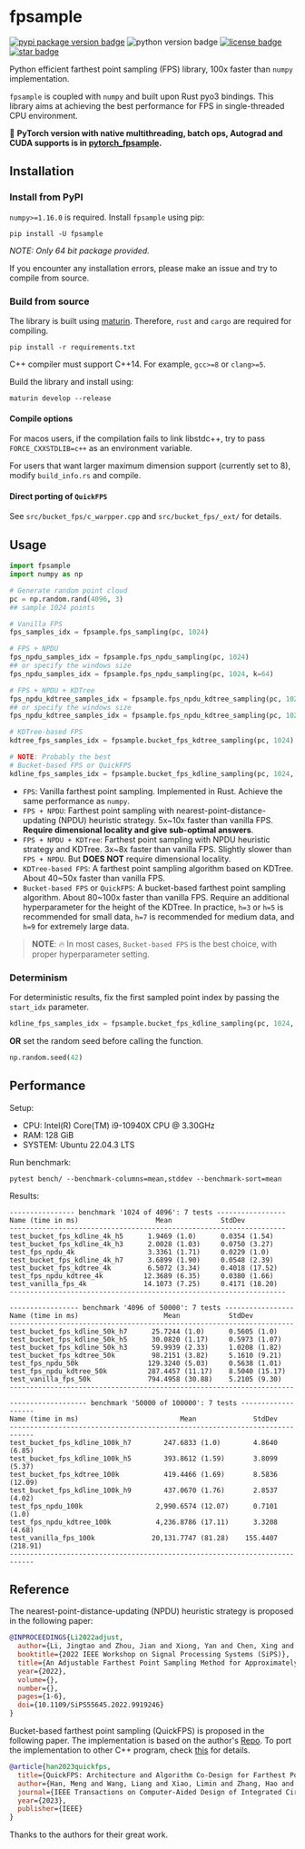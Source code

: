 # fpsample
[![pypi package version badge](https://img.shields.io/pypi/v/fpsample)](https://pypi.org/project/fpsample/)
![python version badge](https://img.shields.io/badge/python-%3E%3D3.7-blue)
[![license badge](https://img.shields.io/github/license/leonardodalinky/fpsample)](https://github.com/leonardodalinky/fpsample/blob/main/LICENSE)
[![star badge](https://img.shields.io/github/stars/leonardodalinky/fpsample?style=social)](https://github.com/leonardodalinky/fpsample)

Python efficient farthest point sampling (FPS) library, 100x faster than `numpy` implementation.

`fpsample` is coupled with `numpy` and built upon Rust pyo3 bindings. This library aims at achieving the best performance for FPS in single-threaded CPU environment.

🎉 **PyTorch version with native multithreading, batch ops, Autograd and CUDA supports is in [pytorch_fpsample](https://github.com/leonardodalinky/pytorch_fpsample).**

## Installation

### Install from PyPI

`numpy>=1.16.0` is required. Install `fpsample` using pip:

```shell
pip install -U fpsample
```

*NOTE: Only 64 bit package provided.*

If you encounter any installation errors, please make an issue and try to compile from source.

### Build from source

The library is built using [maturin](https://github.com/PyO3/maturin). Therefore, `rust` and `cargo` are required for compiling.

```shell
pip install -r requirements.txt
```

C++ compiler must support C++14. For example, `gcc>=8` or `clang>=5`.

Build the library and install using:
```shell
maturin develop --release
```

#### Compile options

For macos users, if the compilation fails to link libstdc++, try to pass `FORCE_CXXSTDLIB=c++` as an environment variable.

For users that want larger maximum dimension support (currently set to 8), modify `build_info.rs` and compile.

#### Direct porting of `QuickFPS`

See `src/bucket_fps/c_warpper.cpp` and `src/bucket_fps/_ext/` for details.

## Usage

```python
import fpsample
import numpy as np

# Generate random point cloud
pc = np.random.rand(4096, 3)
## sample 1024 points

# Vanilla FPS
fps_samples_idx = fpsample.fps_sampling(pc, 1024)

# FPS + NPDU
fps_npdu_samples_idx = fpsample.fps_npdu_sampling(pc, 1024)
## or specify the windows size
fps_npdu_samples_idx = fpsample.fps_npdu_sampling(pc, 1024, k=64)

# FPS + NPDU + KDTree
fps_npdu_kdtree_samples_idx = fpsample.fps_npdu_kdtree_sampling(pc, 1024)
## or specify the windows size
fps_npdu_kdtree_samples_idx = fpsample.fps_npdu_kdtree_sampling(pc, 1024, k=64)

# KDTree-based FPS
kdtree_fps_samples_idx = fpsample.bucket_fps_kdtree_sampling(pc, 1024)

# NOTE: Probably the best
# Bucket-based FPS or QuickFPS
kdline_fps_samples_idx = fpsample.bucket_fps_kdline_sampling(pc, 1024, h=3)
```

* `FPS`: Vanilla farthest point sampling. Implemented in Rust. Achieve the same performance as `numpy`.
* `FPS + NPDU`: Farthest point sampling with nearest-point-distance-updating (NPDU) heuristic strategy. 5x~10x faster than vanilla FPS. **Require dimensional locality and give sub-optimal answers**.
* `FPS + NPDU + KDTree`: Farthest point sampling with NPDU heuristic strategy and KDTree. 3x~8x faster than vanilla FPS. Slightly slower than `FPS + NPDU`. But **DOES NOT** require dimensional locality.
* `KDTree-based FPS`: A farthest point sampling algorithm based on KDTree. About 40~50x faster than vanilla FPS.
* `Bucket-based FPS` or `QuickFPS`: A bucket-based farthest point sampling algorithm. About 80~100x faster than vanilla FPS. Require an additional hyperparameter for the height of the KDTree. In practice, `h=3` or `h=5` is recommended for small data, `h=7` is recommended for medium data, and `h=9` for extremely large data.

> **NOTE**: 🔥 In most cases, `Bucket-based FPS` is the best choice, with proper hyperparameter setting.

### Determinism

For deterministic results, fix the first sampled point index by passing the `start_idx` parameter.
```python
kdline_fps_samples_idx = fpsample.bucket_fps_kdline_sampling(pc, 1024, h=3, start_idx=0)
```

**OR** set the random seed before calling the function.
```python
np.random.seed(42)
```

## Performance
Setup:
  - CPU: Intel(R) Core(TM) i9-10940X CPU @ 3.30GHz
  - RAM: 128 GiB
  - SYSTEM: Ubuntu 22.04.3 LTS

Run benchmark:
```shell
pytest bench/ --benchmark-columns=mean,stddev --benchmark-sort=mean
```

Results:
```
---------------- benchmark '1024 of 4096': 7 tests -----------------
Name (time in ms)                   Mean            StdDev
--------------------------------------------------------------------
test_bucket_fps_kdline_4k_h5      1.9469 (1.0)      0.0354 (1.54)
test_bucket_fps_kdline_4k_h3      2.0028 (1.03)     0.0750 (3.27)
test_fps_npdu_4k                  3.3361 (1.71)     0.0229 (1.0)
test_bucket_fps_kdline_4k_h7      3.6899 (1.90)     0.0548 (2.39)
test_bucket_fps_kdtree_4k         6.5072 (3.34)     0.4018 (17.52)
test_fps_npdu_kdtree_4k          12.3689 (6.35)     0.0380 (1.66)
test_vanilla_fps_4k              14.1073 (7.25)     0.4171 (18.20)
--------------------------------------------------------------------

----------------- benchmark '4096 of 50000': 7 tests -----------------
Name (time in ms)                     Mean            StdDev
----------------------------------------------------------------------
test_bucket_fps_kdline_50k_h7      25.7244 (1.0)      0.5605 (1.0)
test_bucket_fps_kdline_50k_h5      30.0820 (1.17)     0.5973 (1.07)
test_bucket_fps_kdline_50k_h3      59.9939 (2.33)     1.0208 (1.82)
test_bucket_fps_kdtree_50k         98.2151 (3.82)     5.1610 (9.21)
test_fps_npdu_50k                 129.3240 (5.03)     0.5638 (1.01)
test_fps_npdu_kdtree_50k          287.4457 (11.17)    8.5040 (15.17)
test_vanilla_fps_50k              794.4958 (30.88)    5.2105 (9.30)
----------------------------------------------------------------------

------------------- benchmark '50000 of 100000': 7 tests -------------------
Name (time in ms)                         Mean              StdDev
----------------------------------------------------------------------------
test_bucket_fps_kdline_100k_h7        247.6833 (1.0)        4.8640 (6.85)
test_bucket_fps_kdline_100k_h5        393.8612 (1.59)       3.8099 (5.37)
test_bucket_fps_kdtree_100k           419.4466 (1.69)       8.5836 (12.09)
test_bucket_fps_kdline_100k_h9        437.0670 (1.76)       2.8537 (4.02)
test_fps_npdu_100k                  2,990.6574 (12.07)      0.7101 (1.0)
test_fps_npdu_kdtree_100k           4,236.8786 (17.11)      3.3208 (4.68)
test_vanilla_fps_100k              20,131.7747 (81.28)    155.4407 (218.91)
----------------------------------------------------------------------------
```

## Reference
The nearest-point-distance-updating (NPDU) heuristic strategy is proposed in the following paper:
```bibtex
@INPROCEEDINGS{Li2022adjust,
  author={Li, Jingtao and Zhou, Jian and Xiong, Yan and Chen, Xing and Chakrabarti, Chaitali},
  booktitle={2022 IEEE Workshop on Signal Processing Systems (SiPS)},
  title={An Adjustable Farthest Point Sampling Method for Approximately-sorted Point Cloud Data},
  year={2022},
  volume={},
  number={},
  pages={1-6},
  doi={10.1109/SiPS55645.2022.9919246}
}
```

Bucket-based farthest point sampling (QuickFPS) is proposed in the following paper. The implementation is based on the author's [Repo](https://github.com/hanm2019/bucket-based_farthest-point-sampling_CPU). To port the implementation to other C++ program, check [this](https://github.com/leonardodalinky/fpsample/tree/main/src/bucket_fps/_ext) for details.
```bibtex
@article{han2023quickfps,
  title={QuickFPS: Architecture and Algorithm Co-Design for Farthest Point Sampling in Large-Scale Point Clouds},
  author={Han, Meng and Wang, Liang and Xiao, Limin and Zhang, Hao and Zhang, Chenhao and Xu, Xiangrong and Zhu, Jianfeng},
  journal={IEEE Transactions on Computer-Aided Design of Integrated Circuits and Systems},
  year={2023},
  publisher={IEEE}
}
```

Thanks to the authors for their great work.
